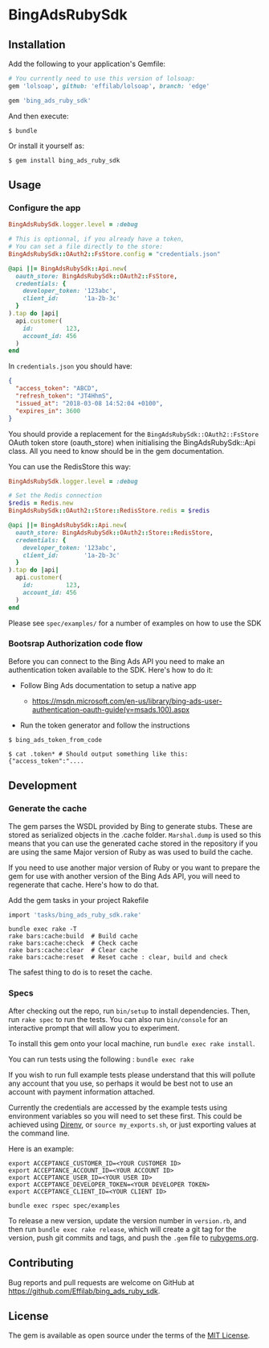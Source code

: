 # BingAdsRubySdk

## Installation

Add the following to your application's Gemfile:

```ruby
# You currently need to use this version of lolsoap:
gem 'lolsoap', github: 'effilab/lolsoap', branch: 'edge'

gem 'bing_ads_ruby_sdk'
```

And then execute:

    $ bundle

Or install it yourself as:

    $ gem install bing_ads_ruby_sdk

## Usage
### Configure the app
```ruby
BingAdsRubySdk.logger.level = :debug

# This is optionnal, if you already have a token,
# You can set a file directly to the store:
BingAdsRubySdk::OAuth2::FsStore.config = "credentials.json"

@api ||= BingAdsRubySdk::Api.new(
  oauth_store: BingAdsRubySdk::OAuth2::FsStore,
  credentials: {
    developer_token: '123abc',
    client_id:       '1a-2b-3c'
  }
).tap do |api|
  api.customer(
    id:         123,
    account_id: 456
  )
end
```

In `credentials.json` you should have:
```json
{
  "access_token": "ABCD",
  "refresh_token": "JT4HhmS",
  "issued_at": "2018-03-08 14:52:04 +0100",
  "expires_in": 3600
}
```

You should provide a replacement for the `BingAdsRubySdk::OAuth2::FsStore` OAuth token store (oauth_store) when initialising the BingAdsRubySdk::Api class. All you need to know should be in the gem documentation.

You can use the RedisStore this way:


```ruby
BingAdsRubySdk.logger.level = :debug

# Set the Redis connection
$redis = Redis.new
BingAdsRubySdk::OAuth2::Store::RedisStore.redis = $redis

@api ||= BingAdsRubySdk::Api.new(
  oauth_store: BingAdsRubySdk::OAuth2::Store::RedisStore,
  credentials: {
    developer_token: '123abc',
    client_id:       '1a-2b-3c'
  }
).tap do |api|
  api.customer(
    id:         123,
    account_id: 456
  )
end
```



Please see `spec/examples/` for a number of examples on how to use the SDK

### Bootsrap Authorization code flow
Before you can connect to the Bing Ads API you need to make an authentication
token available to the SDK. Here's how to do it:

* Follow Bing Ads documentation to setup a native app
  * https://msdn.microsoft.com/en-us/library/bing-ads-user-authentication-oauth-guide(v=msads.100).aspx

* Run the token generator and follow the instructions

```
$ bing_ads_token_from_code

$ cat .token* # Should output something like this: {"access_token":"....
```

## Development

### Generate the cache
The gem parses the WSDL provided by Bing to generate stubs. These are stored as serialized objects
in the .cache folder. `Marshal.dump` is used so this means that you can use the generated cache
stored in the repository if you are using the same Major version of Ruby as was used to build the cache.

If you need to use another major version of Ruby or you want to prepare the gem for use with another
version of the Bing Ads API, you will need to regenerate that cache. Here's how to do that.

Add the gem tasks in your project Rakefile

```ruby
import 'tasks/bing_ads_ruby_sdk.rake'
```

```shell
bundle exec rake -T
rake bars:cache:build  # Build cache
rake bars:cache:check  # Check cache
rake bars:cache:clear  # Clear cache
rake bars:cache:reset  # Reset cache : clear, build and check
```
The safest thing to do is to reset the cache.

### Specs
After checking out the repo, run `bin/setup` to install dependencies. Then, run `rake spec` to run the tests. You can also run `bin/console` for an interactive prompt that will allow you to experiment.

To install this gem onto your local machine, run `bundle exec rake install`.

You can run tests using the following : `bundle exec rake`

If you wish to run full example tests please understand that this will pollute
any account that you use, so perhaps it would be best not to use an account with
payment information attached.

Currently the credentials are accessed by the example tests using environment
variables so you will need to set these first. This could be achieved using
[Direnv](https://direnv.net/), or `source my_exports.sh`, or just exporting values at the command line.

Here is an example:
```
export ACCEPTANCE_CUSTOMER_ID=<YOUR CUSTOMER ID>
export ACCEPTANCE_ACCOUNT_ID=<YOUR ACCOUNT ID>
export ACCEPTANCE_USER_ID=<YOUR USER ID>
export ACCEPTANCE_DEVELOPER_TOKEN=<YOUR DEVELOPER TOKEN>
export ACCEPTANCE_CLIENT_ID=<YOUR CLIENT ID>

bundle exec rspec spec/examples
```

To release a new version, update the version number in `version.rb`, and then run
`bundle exec rake release`, which will create a git tag for the version, push git
commits and tags, and push the `.gem` file to [rubygems.org](https://rubygems.org).

## Contributing

Bug reports and pull requests are welcome on GitHub at https://github.com/Effilab/bing_ads_ruby_sdk.

## License

The gem is available as open source under the terms of the [MIT License](http://opensource.org/licenses/MIT).
